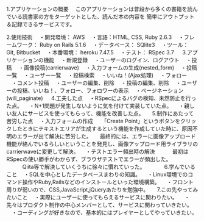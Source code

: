 
1.アプリケーションの概要
　このアプリケーションは普段から多くの書籍を読んでいる読書家の方をターゲットとした、読んだ本の内容を
簡単にアウトプット＆記録できるサービスです。

2.使用技術
　・開発環境： AWS
　・言語：HTML, CSS, Ruby 2.6.3
　・フレームワーク： Ruby on Rails 5.1.6
　・データベース： SQlite3
　・ツール： Git, Bitbucket
　・本番環境： heroku 7.47.5
　・テスト： RSpec 3.7
　
3.アプリケーションの機能
　・新規登録
　・ユーザーのログイン、ログアウト
　・投稿
　・画像投稿(carrierwave)
　・入力フォームの生成(nested_form)
　・投稿一覧
　・ユーザー一覧
　・投稿検索
　・いいね！(Ajax処理)
　・フォロー
　・コメント投稿
　・ユーザーの編集、削除
　・投稿の編集、削除
　・ユーザーの投稿、いいね！、フォロー、フォロワーの表示
　・ページネーション(will_paginate)
　
4.工夫した点
　・RSpecによるバグの検知、未然防止を行った点。
　・N+1問題が発生しないように気を付けて実装していた点。
　・親しい友人にサービスを使ってもらって、機能を改善した点。
　
5.制作にあたって苦労した点
　・入力フォームの作成
　    「Create Point」というボタンをクリックしたときにテキストエリアが生成するという機能を作成していた時に、原因不明のエラーが出て解決に苦労した。
　    最終的には、エラーに画像アップロード機能が絡んでいるらしいということを発見し、画像アップロード用ライブラリのcarrierwaveに変更して解決。
　・テストエラー頻出時の解決
　　　最初はRSpecの使い勝手がわからず、ブラウザテストでエラーが頻出した。
　　　Qiita等で解決していくうちに徐々に慣れていった。
　　　
6.学んでいること
　・SQLを中心としたデータベースまわりの知識。
　・Linux環境でのコマンド操作やRuby,Railsなどのインストールといった環境構築。
　・フロント周りが弱いので、CSS,JavaScript,jQueryあたりを勉強中。
　
7.この先やってみたいこと
　・実際にユーザーに使ってもらえるサービスに関わりたい。
　・先々はプロダクト制作の中心メンバーとして、サービスに関わっていきたい。
　・コーディングが好きなので、基本的にはプレイヤーとしてやっていきたい。